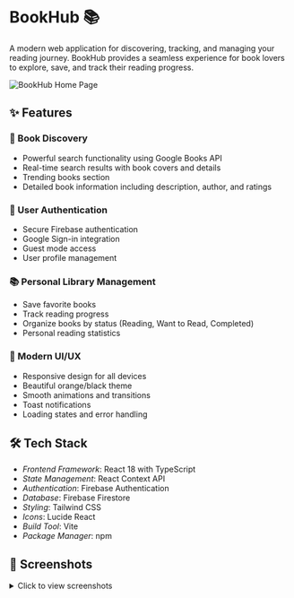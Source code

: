 # BookHub 📚

A modern web application for discovering, tracking, and managing your reading journey. BookHub provides a seamless experience for book lovers to explore, save, and track their reading progress.

![BookHub Home Page](./screenshots/home.png)

## ✨ Features

### 📖 Book Discovery
- Powerful search functionality using Google Books API
- Real-time search results with book covers and details
- Trending books section
- Detailed book information including description, author, and ratings

### 🔐 User Authentication
- Secure Firebase authentication
- Google Sign-in integration
- Guest mode access
- User profile management

### 📚 Personal Library Management
- Save favorite books
- Track reading progress
- Organize books by status (Reading, Want to Read, Completed)
- Personal reading statistics

### 💅 Modern UI/UX
- Responsive design for all devices
- Beautiful orange/black theme
- Smooth animations and transitions
- Toast notifications
- Loading states and error handling

## 🛠 Tech Stack

- *Frontend Framework*: React 18 with TypeScript
- *State Management*: React Context API
- *Authentication*: Firebase Authentication
- *Database*: Firebase Firestore
- *Styling*: Tailwind CSS
- *Icons*: Lucide React
- *Build Tool*: Vite
- *Package Manager*: npm

## 📸 Screenshots

<details>
<summary>Click to view screenshots</summary>

### Home Page
![image](https://github.com/user-attachments/assets/c13254b5-0027-4800-882b-676de869cb0c)


### Search Results
![image](https://github.com/user-attachments/assets/cfd9b112-95dc-4fe2-bb64-d5fadc88aa84)



### Book Details
![image](https://github.com/user-attachments/assets/8f86b989-c252-469c-a9c7-8256a897f179)



### User Library
![image](https://github.com/user-attachments/assets/0365ed70-09be-4f7d-ac50-6770621af2ef)



### Login Page
![image](https://github.com/user-attachments/assets/c95db096-a31b-4eea-865f-56dc08ba5339)



</details>
